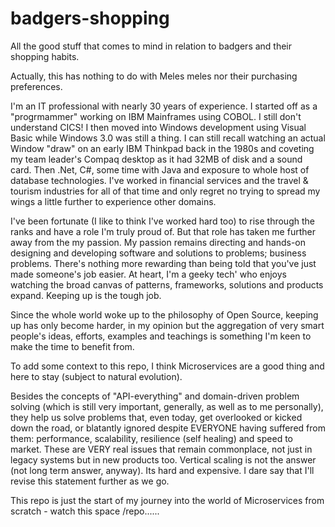 # badgers-shopping
All the good stuff that comes to mind in relation to badgers and their shopping habits.

Actually, this has nothing to do with Meles meles nor their purchasing preferences.

I'm an IT professional with nearly 30 years of experience. I started off as a "progrmammer" working on IBM Mainframes using COBOL. I still don't understand CICS! I then moved into Windows development using Visual Basic while Windows 3.0 was still a thing. I can still recall watching an actual Window "draw" on an early IBM Thinkpad back in the 1980s and coveting my team leader's Compaq desktop as it had 32MB of disk and a sound card.  Then .Net, C#, some time with Java and exposure to whole host of database technologies. I've worked in financial services and the travel & tourism industries for all of that time and only regret no trying to spread my wings a little further to experience other domains.

I've been fortunate (I like to think I've worked hard too) to rise through the ranks and have a role I'm truly proud of. But that role has taken me further away from the my passion. My passion remains directing and hands-on designing and developing software and solutions to problems; business problems. There's nothing more rewarding than being told that you've just made someone's job easier. At heart, I'm a geeky tech' who enjoys watching the broad canvas of patterns, frameworks, solutions and products expand. Keeping up is the tough job.

Since the whole world woke up to the philosophy of Open Source, keeping up has only become harder, in my opinion but the aggregation of very smart people's ideas, efforts, examples and teachings is something I'm keen to make the time to benefit from.   

To add some context to this repo, I think Microservices are a good thing and here to stay (subject to natural evolution). 

Besides the concepts of "API-everything" and domain-driven problem solving (which is still very important, generally, as well as to me personally), they help us solve problems that, even today, get overlooked or kicked down the road, or blatantly ignored despite EVERYONE having suffered from them: performance, scalability, resilience (self healing) and speed to market. These are VERY real issues that remain commonplace, not just in legacy systems but in new products too. Vertical scaling is not the answer (not long term answer, anyway). Its hard and expensive. I dare say that I'll revise this statement further as we go.

This repo is just the start of my journey into the world of Microservices from scratch - watch this space /repo......

